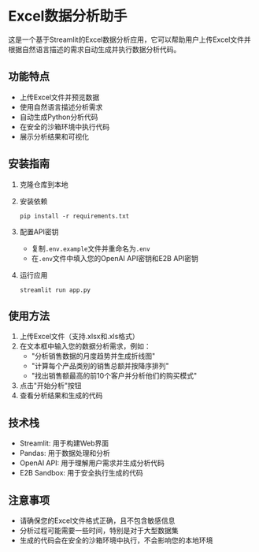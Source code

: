 # Excel数据分析助手

这是一个基于Streamlit的Excel数据分析应用，它可以帮助用户上传Excel文件并根据自然语言描述的需求自动生成并执行数据分析代码。

## 功能特点

- 上传Excel文件并预览数据
- 使用自然语言描述分析需求
- 自动生成Python分析代码
- 在安全的沙箱环境中执行代码
- 展示分析结果和可视化

## 安装指南

1. 克隆仓库到本地

2. 安装依赖
   ```
   pip install -r requirements.txt
   ```

3. 配置API密钥
   - 复制`.env.example`文件并重命名为`.env`
   - 在`.env`文件中填入您的OpenAI API密钥和E2B API密钥

4. 运行应用
   ```
   streamlit run app.py
   ```

## 使用方法

1. 上传Excel文件（支持.xlsx和.xls格式）
2. 在文本框中输入您的数据分析需求，例如：
   - "分析销售数据的月度趋势并生成折线图"
   - "计算每个产品类别的销售总额并按降序排列"
   - "找出销售额最高的前10个客户并分析他们的购买模式"
3. 点击"开始分析"按钮
4. 查看分析结果和生成的代码

## 技术栈

- Streamlit: 用于构建Web界面
- Pandas: 用于数据处理和分析
- OpenAI API: 用于理解用户需求并生成分析代码
- E2B Sandbox: 用于安全执行生成的代码

## 注意事项

- 请确保您的Excel文件格式正确，且不包含敏感信息
- 分析过程可能需要一些时间，特别是对于大型数据集
- 生成的代码会在安全的沙箱环境中执行，不会影响您的本地环境
